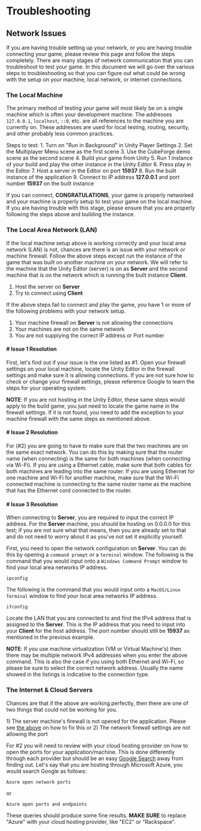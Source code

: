 # Troubleshooting

## Network Issues

If you are having trouble setting up your network, or you are having trouble connecting your game, please review this page and follow the steps completely. There are many stages of network communication that you can troubleshoot to test your game. In this document we will go over the various steps to troubleshooting so that you can figure out what could be wrong with the setup on your machine, local network, or internet connections.

### The Local Machine

The primary method of testing your game will most likely be on a single machine which is often your development machine. The addresses `127.0.0.1`, `localhost`, `::0`, etc. are all references to the machine you are currently on. These addresses are used for local testing, routing, security, and other probably less common practices.

Steps to test: 1. Turn on "Run in Background" in Unity Player Settings 2. Set the Multiplayer Menu scene as the first scene 3. Use the CubeForge demo scene as the second scene 4. Build your game from Unity 5. Run 1 instance of your build and play the other instance in the Unity Editor 6. Press play in the Editor 7. Host a server in the Editor on port **15937** 8. Run the built instance of the application 9. Connect to IP address **127.0.0.1** and port number **15937** on the built instance

If you can connect, **CONGRATULATIONS**, your game is properly networked and your machine is properly setup to test your game on the local machine. If you are having trouble with this stage, please ensure that you are properly following the steps above and building the instance.

### The Local Area Network \(LAN\)

If the local machine setup above is working correctly and your local area network \(LAN\) is not, chances are there is an issue with your network or machine firewall. Follow the above steps except run the instance of the game that was built on another machine on your network. We will refer to the machine that the Unity Editor \(server\) is on as **Server** and the second machine that is on the network which is running the built instance **Client**.

1. Host the server on **Server**
2. Try to connect using **Client**

If the above steps fail to connect and play the game, you have 1 or more of the following problems with your network setup.

1. Your machine firewall on **Server** is not allowing the connections
2. Your machines are not on the same network
3. You are not supplying the correct IP address or Port number

#### \# Issue 1 Resolution

First, let's find out if your issue is the one listed as \#1. Open your firewall settings on your local machine, locate the Unity Editor in the firewall settings and make sure it is allowing connections. If you are not sure how to check or change your firewall settings, please reference Google to learn the steps for your operating system.

**NOTE**: If you are not hosting in the Unity Editor, these same steps would apply to the build game, you just need to locate the game name in the firewall settings. If it is not found, you need to add the exception to your machine firewall with the same steps as mentioned above.

#### \# Issue 2 Resolution

For \(\#2\) you are going to have to make sure that the two machines are on the same exact network. You can do this by making sure that the router name \(when connecting\) is the same for both machines \(when connecting via Wi-Fi\). If you are using a Ethernet cable, make sure that both cables for both machines are leading into the same router. If you are using Ethernet for one machine and Wi-Fi for another machine, make sure that the Wi-Fi connected machine is connecting to the same router name as the machine that has the Ethernet cord connected to the router.

#### \# Issue 3 Resolution

When connecting to **Server**, you are required to input the correct IP address. For the **Server** machine, you should be hosting on 0.0.0.0 for this test; if you are not sure what that means, then you are already set to that and do not need to worry about it as you've not set it explicitly yourself.

First, you need to open the network configuration on **Server**. You can do this by opening a `command prompt` or a `terminal` window. The following is the command that you would input onto a `Windows Command Prompt` window to find your local area networks IP address.

```text
ipconfig
```

The following is the command that you would input onto a `MacOS/Linux Terminal` window to find your local area networks IP address.

```text
ifconfig
```

Locate the LAN that you are connected to and find the IPv4 address that is assigned to the **Server**. This is the IP address that you need to input into your **Client** for the host address. The port number should still be **15937** as mentioned in the previous example.

**NOTE**: If you use machine virtualization \(VM or Virtual Machine's\) then there may be multiple network IPv4 addresses when you enter the above command. This is also the case if you using both Ethernet and Wi-Fi, so please be sure to select the correct network address. Usually the name showed in the listings is indicative to the connection type.

### The Internet & Cloud Servers

Chances are that if the above are working perfectly, then there are one of two things that could not be working for you.

1\) The server machine's firewall is not opened for the application. Please see [the above](troubleshooting.md#The%20Local%20Machine) on how to fix this or 2\) The network firewall settings are not allowing the port

For \#2 you will need to review with your cloud hosting provider on how to open the ports for your application/machine. This is done differently through each provider but should be an easy [Google Search](https://google.com/) away from finding out. Let's say that you are hosting through Microsoft Azure, you would search Google as follows:

```text
Azure open network ports
```

or

```text
Azure open ports and endpoints
```

These queries should produce some fine results. **MAKE SURE** to replace "Azure" with your cloud hosting provider, like "EC2" or "Rackspace".

